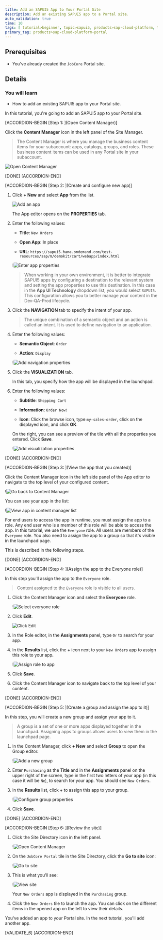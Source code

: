 ```yaml
---
title: Add an SAPUI5 App to Your Portal Site
description: Add an existing SAPUI5 app to a Portal site.
auto_validation: true
time: 10
tags: [ tutorial>beginner, topic>sapui5, products>sap-cloud-platform, topic>cloud]
primary_tag: products>sap-cloud-platform-portal
---
```


## Prerequisites
 - You've already created the `JobCore` Portal site.  


## Details
### You will learn
  - How to add an existing SAPUI5 app to your Portal site.

In this tutorial, you're going to add an SAPUI5 app to your Portal site.  


[ACCORDION-BEGIN [Step 1: ](Open Content Manager)]

 Click the **Content Manager** icon in the left panel of the Site Manager.

>The Content Manager is where you manage the business content items for your subaccount: apps, catalogs, groups, and roles. These business content items can be used in any Portal site in your subaccount.

  ![Open Content Manager](1-open-content-manager.png)

[DONE]
[ACCORDION-END]

[ACCORDION-BEGIN [Step 2: ](Create and configure new app)]

1.  Click **+ New** and select **App** from the list.

    ![Add an app](2-add-app.png)

    The App editor opens on the **PROPERTIES** tab.

2. Enter the following values:

    * **Title**: `New Orders`

    * **Open App**: In place

    * **URL**:  `https://sapui5.hana.ondemand.com/test-resources/sap/m/demokit/cart/webapp/index.html`

    !![Enter app properties](3-add-app-properties.png)

    >When working in your own environment, it is better to integrate SAPUI5 apps by configuring a destination to the relevant system and setting the app properties to use this destination. In this case in the  **App UI Technology** dropdown list, you would select `SAPUI5`. This configuration allows you to better manage your content in the Dev-QA-Prod lifecycle.

3. Click the **NAVIGATION** tab to specify the intent of your app.

    > The unique combination of a semantic object and an action is called an intent. It is used to define navigation to an application.

4. Enter the following values:

    * **Semantic Object**: `Order`

    * **Action**: `Display`

    !![Add navigation properties](4-navigation-properties.png)

5. Click the **VISUALIZATION** tab.

    In this tab, you specify how the app will be displayed in the launchpad.

6. Enter the following values:

      * **Subtitle**: `Shopping Cart `

      * **Information**:  `Order Now!`

      * **Icon**: Click the browse icon, type `my-sales-order`, click on the displayed icon, and click **OK**.

      On the right, you can see a preview of the tile with all the properties you entered.
      Click **Save**.

    !![Add visualization properties](5-vizualization-properties.png)


[DONE]
[ACCORDION-END]

[ACCORDION-BEGIN [Step 3: ](View the app that you created)]

Click the Content Manager icon in the left side panel of the App editor to navigate to the top level of your configured content.

  !![Go back to Content Manager](6-back-to-content-manager.png)

You can see your app in the list:

!![View app in content manager list](7-view-app.png)

For end users to access the app in runtime, you must assign the app to a role. Any end user who is a member of this role will be able to access the app. In this tutorial, we use the `Everyone` role. All users are members of the `Everyone` role. You also need to assign the app to a group so that it's visible in the launchpad page.

This is described in the following steps.

[DONE]
[ACCORDION-END]

[ACCORDION-BEGIN [Step 4: ](Assign the app to the Everyone role)]

In this step you'll assign the app to the `Everyone` role.

>Content assigned to the `Everyone` role is visible to all users.

1. Click the Content Manager icon and select the **Everyone** role.

    !![Select everyone role](10-everyone-role.png)

2. Click **Edit**.

    ![Click Edit](11-edit.png)

3. In the Role editor, in the **Assignments** panel, type `Or` to search for your app.

4. In the **Results** list, click the + icon next to your `New Orders` app to assign this role to your app.

    !![Assign role to app](12-assign-role.png)

5. Click **Save**.

6. Click the Content Manager icon to navigate back to the top level of your content.

[DONE]
[ACCORDION-END]

[ACCORDION-BEGIN [Step 5: ](Create a group and assign the app to it)]

In this step, you will create a new group and assign your app to it.

>A group is a set of one or more apps displayed together in the launchpad.
 Assigning apps to groups allows users to view them in the launchpad page.

1. In the Content Manager, click **+ New** and select **Group** to open the Group editor.

    !![Add a new group](8-add-group.png)

2. Enter `Purchasing` as the **Title** and in the **Assignments** panel on the upper right of the screen, type in the first two letters of your app (in this case it will be `Ne`), to search for your app. You should see `New Orders`.

3. In the **Results** list, click + to assign this app to your group.

    !![Configure group properties](9-configure-group.png)

4. Click **Save**.

[DONE]
[ACCORDION-END]



[ACCORDION-BEGIN [Step 6: ](Review the site)]

1. Click the Site Directory icon in the left panel.

    !![Open Content Manager](13-open-content-manager.png)

2. On the `JobCore Portal` tile in the Site Directory, click the **Go to site** icon:

    !![Go to site](14-go-to-site.png)

3. This is what you'll see:

    !![View site](15-view-site.png)

    Your `New Orders` app is displayed in the `Purchasing` group.

4. Click the `New Orders` tile to launch the app. You can click on the different items in the opened app on the left to view their details.

You've added an app to your Portal site. In the next tutorial, you'll add another app.

[VALIDATE_6]
[ACCORDION-END]
